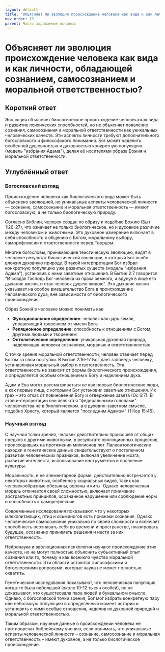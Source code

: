 ```yaml
---
layout: default
title: "Объясняет ли эволюция происхождение человека как вида и как личности, обладающей сознанием, самосознанием и моральной ответственностью?"
nav_order: 10
parent: Часто задаваемые вопросы
---
```


# Объясняет ли эволюция происхождение человека как вида и как личности, обладающей сознанием, самосознанием и моральной ответственностью?

## Короткий ответ

Эволюция объясняет биологическое происхождение человека как вида и развитие психических способностей, но не объясняет появление сознания, самосознания и моральной ответственности как уникальных человеческих качеств. Эти аспекты личности требуют дополнительного богословского и философского понимания. Бог может наделить особенной душевностью и духовностью конкретную популяцию (модель "избрания Адама"), делая её носителями образа Божия и моральной ответственности.

## Углублённый ответ

### Богословский взгляд

Происхождение человека как биологического вида может быть объяснено эволюцией, но уникальные аспекты человеческой личности — сознание, самосознание и моральная ответственность — имеют богословскую, а не только биологическую природу.

Согласно Библии, человек создан по образу и подобию Божию (Быт 1:26-27), что означает не только биологическое, но и духовное различие между человеком и животными. Это духовное измерение включает в себя способность к общению с Богом, моральному выбору, саморефлексии и ответственности перед Творцом.

Многие богословы, принимающие теистическую эволюцию, видят в человеке результат биологической эволюции, в который Бог особо вложил духовную природу. В такой интерпретации Бог избрал конкретную популяцию уже развитых существ (модель "избрания Адама"), установив с ними заветные отношения. В Бытие 2:7 говорится: "И создал Господь Бог человека из праха земного, и вдунул в лице его дыхание жизни, и стал человек душею живою". Это дыхание жизни указывает на особое вмешательство Бога в происхождение человеческого духа, вне зависимости от биологического происхождения.

Образ Божий в человеке можно понимать как:
- **Функциональное определение**: человек как царь земли, управляющий творением от имени Бога
- **Реляционное определение**: способность к отношениям с Богом, другими людьми и творением
- **Онтологическое определение**: уникальная духовная природа, наделяющая человека сознанием, моралью и ответственностью

С точки зрения моральной ответственности, человек отвечает перед Богом за свои поступки. В Бытие 2:16-17 Бог дает заповедь человеку, устанавливая моральный выбор и ответственность. Эта ответственность не зависит от формы биологического происхождения, а определяется особым отношением к Богу и наделением духа.

Адам и Ева могут рассматриваться не как первые биологические люди, а как первые лица, с которыми Бог установил заветные отношения. Их грех – это отказ от повиновения Богу и отвержение завета (Ос 6:7). В этой интерпретации они являются "федеральными головами" человечества не в биологическом, а в духовно-заветном смысле, подобно Христу, который является "последним Адамом" (1 Кор 15:45).

### Научный взгляд

С научной точки зрения, человек действительно произошёл от общих предков с другими животными, в результате эволюционных процессов, происходивших на протяжении миллионов лет. Палеонтологические находки и генетические данные свидетельствуют о постепенном развитии человеческих признаков, включая увеличение мозга, развитие интеллекта, использование инструментов и появление культуры.

Моральность, в её элементарной форме, действительно встречается у некоторых животных, особенно у социальных видов, таких как человекообразные обезьяны, вороны и киты. Однако человеческая мораль отличается своей сложностью, включает понимание абстрактных принципов, осознанное нарушение или соблюдение норм и способность к саморефлексии.

Современные исследования показывают, что у некоторых млекопитающих, птиц и осьминогов есть признаки сознания. Однако человеческое самосознание уникально по своей сложности и включает способность осознавать себя во времени и пространстве, планировать будущее, осознанно принимать решения и нести за них ответственность.

Нейронаука и эволюционная психология изучают происхождение этих качеств, но не могут полностью объяснить субъективный опыт сознания или то, почему и как возникло чувство моральной ответственности. Эти области остаются философскими и богословскими вопросами, которые наука не может полностью охватить.

Генетические исследования показывают, что человеческая популяция когда-то была небольшой (около 10-12 тысяч особей), но не доказывают, что существовала пара людей в буквальном смысле. Однако, с богословской точки зрения, Бог мог избрать конкретную пару или небольшую популяцию в определённый момент истории и установить с ними особые отношения, наделив их духовной природой и моральной ответственностью.

Таким образом, научные данные о происхождении человека не противоречат библейскому учению, если понимать, что уникальные аспекты человеческой личности – сознание, самосознание и моральная ответственность – имеют духовное, а не только биологическое происхождение.
